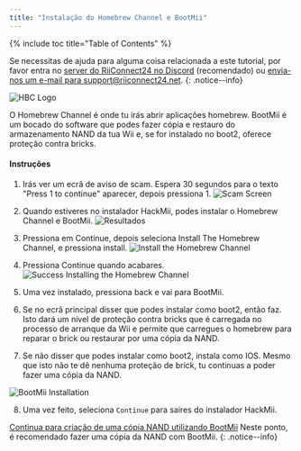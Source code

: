 ```yaml
---
title: "Instalação do Homebrew Channel e BootMii"
---
```


{% include toc title="Table of Contents" %}

Se necessitas de ajuda para alguma coisa relacionada a este tutorial, por favor entra no [server do RiiConnect24 no Discord](https://discord.gg/b4Y7jfD) (recomendado) ou [envia-nos um e-mail para support@riiconnect24.net](mailto:support@riiconnect24.net).
{: .notice--info}

![HBC Logo](/images/hbc.png)

O Homebrew Channel é onde tu irás abrir aplicações homebrew. BootMii é um bocado do software que podes fazer cópia e restauro do armazenamento NAND da tua Wii e, se for instalado no boot2, oferece proteção contra bricks.

#### Instruções

1. Irás ver um ecrã de aviso de scam. Espera 30 segundos para o texto "Press 1 to continue" aparecer, depois pressiona 1. ![Scam Screen](/images/Wii/ScamScreen.png)

2. Quando estiveres no instalador HackMii, podes instalar o Homebrew Channel e BootMii. ![Resultados](/images/Wii/Results.png)

3. Pressiona em Continue, depois seleciona Install The Homebrew Channel, e pressiona install. ![Install the Homebrew Channel](/images/Wii/InstallHomebrewChannel.png)

4. Pressiona Continue quando acabares. ![Success Installing the Homebrew Channel](/images/Wii/SuccessHBC.png)

5. Uma vez instalado, pressiona back e vai para BootMii.
6. Se no ecrã principal disser que podes instalar como boot2, então faz. Isto dará um nível de proteção contra bricks que é carregada no processo de arranque da Wii e permite que carregues o homebrew para reparar o brick ou restaurar por uma cópia da NAND.
7. Se não disser que podes instalar como boot2, instala como IOS. Mesmo que isto não te dê nenhuma proteção de brick, tu continuas a poder fazer uma cópia da NAND.

![BootMii Installation](/images/Wii/InstallBootMii.jpg)

8. Uma vez feito, seleciona `Continue` para saires do instalador HackMii.

[Continua para criação de uma cópia NAND utilizando BootMii](bootmii) Neste ponto, é recomendado fazer uma cópia da NAND com BootMii.
{: .notice--info}
